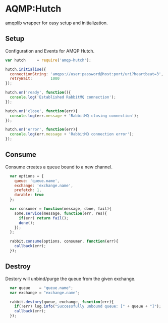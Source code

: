 # AQMP:Hutch
[amqplib](https://www.npmjs.com/package/amqplib) wrapper for easy setup and initialization.

## Setup
Configuration and Events for AMQP Hutch.
```javascript
var hutch     = require('amqp-hutch');

hutch.initialise({
  connectionString: 'amqps://user:password@host:port/uri?heartbeat=3',
  retryWait:        1000
});

hutch.on('ready', function(){
  console.log('Established RabbitMQ connection');
});

hutch.on('close', function(err){
  console.log(err.message + 'RabbitMQ closing connection');
});

hutch.on('error', function(err){
  console.log(err.message + 'RabbitMQ connection error');
});
```

## Consume
Consume creates a queue bound to a new channel.
```javascript
  var options = {
    queue: 'queue.name',
    exchange: 'exchange.name',
    prefetch: 1,
    durable: true
  };

  var consumer = function(message, done, fail){
    some.service(message, function(err, res){
      if(err) return fail();    
      done();
    });
  };

  rabbit.consume(options, consumer, function(err){
    callback(err);
  });
```

## Destroy
Destory will unbind/purge the queue from the given exchange.
```javascript
  var queue    = "queue.name";
  var exchange = "exchange.name";

  rabbit.destory(queue, exchange, function(err){
    if(!err) log.info("Successfully unbound queue: [" + queue + "]");
    callback(err);
  });
 ```
